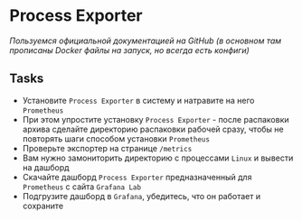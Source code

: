 # Process Exporter
_Пользуемся официальной документацией на GitHub (в основном там прописаны Docker файлы на запуск, но всегда есть конфиги)_
## Tasks

 - Установите `Process Exporter` в систему и натравите на него `Prometheus`
 - При этом упростите установку `Process Exporter` - после распаковки архива сделайте директорию распаковки рабочей сразу, чтобы не повторять шаги способом установки `Prometheus`
 - Проверьте экспортер на странице `/metrics`
 - Вам нужно замониторить директорию с процессами `Linux` и вывести на дашборд
 - Скачайте дашборд `Process Exporter` предназначенный для `Prometheus` с сайта `Grafana Lab`
 - Подгрузите дашборд в `Grafana`, убедитесь, что он работает и сохраните
